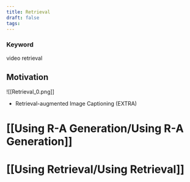 ```yaml
---
title: Retrieval
draft: false
tags:
---
```


### Keyword
video retrieval

## Motivation
![[Retrieval_0.png]]

- Retrieval-augmented Image Captioning (EXTRA)

# [[Using R-A Generation/Using R-A Generation]]

# [[Using Retrieval/Using Retrieval]]



